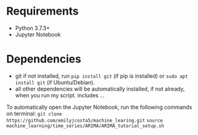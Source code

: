 # Requirements
- Python 3.7.3+
- Jupyter Notebook

# Dependencies
- git
	if not installed, run `pip install git` (if pip is installed) or `sudo apt install git` (if Ubuntu/Debian).
- all other dependencies will be automatically installed, if not already, when you run my script.
	includes ...

To automatically open the Jupyter Notebook, run the following commands on terminal:
`git clone https://github.com/emilyjcosta5/machine_learing.git`
`source machine_learning/time_series/ARIMA/ARIMA_tutorial_setup.sh`

 
